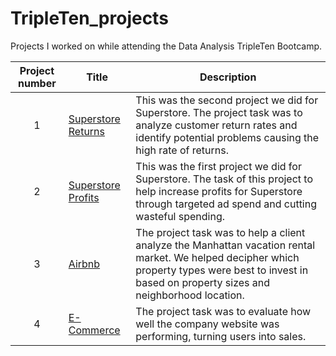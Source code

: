 # TripleTen_projects
Projects I worked on while attending the Data Analysis TripleTen Bootcamp.


| Project number | Title | Description |
| :-----------: | ----------- |----------- |
| 1 | [Superstore Returns](https://docs.google.com/presentation/d/1tb80qYWvBruxK1ATqAPQeQHVY9-n7qLAolNFurSBneE/edit?usp=sharing)| This was the second project we did for Superstore. The project task was to analyze customer return rates and identify potential problems causing the high rate of returns. |
| 2 | [Superstore Profits](https://public.tableau.com/app/profile/jett.gibson/viz/Sprint4Project_17405932009990/ProfitLossesBiggestProfitPairs) | This was the first project we did for Superstore. The task of this project to help increase profits for Superstore through targeted ad spend and cutting wasteful spending. |
| 3 | [Airbnb](https://docs.google.com/spreadsheets/d/1onIaA13q_bJOESTcrwANEDGfe0y1ANWXmY5m34IC2lE/edit?usp=sharing) | The project task was to help a client analyze the Manhattan vacation rental market. We helped decipher which property types were best to invest in based on property sizes and neighborhood location. |
| 4 | [E-Commerce](https://docs.google.com/spreadsheets/d/1I_sH6_fxk-s33I5SMQ8h8QzCXhR0rtG-c8s1VbaRJHI/edit?usp=sharing) | The project task was to evaluate how well the company website was performing, turning users into sales. |
